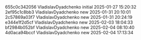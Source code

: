 655c0c342056 VladislavDyadchenko initial 2025-01-27 15:20:32
2ef95c1c8bb3 VladislavDyadchenko new 2025-01-31 20:10:01
2c57869a03f7 VladislavDyadchenko new 2025-01-31 20:24:19
e344e1f2d5cf VladislavDyadchenko new 2025-02-03 18:04:33
bf2984b052bf VladislavDyadchenko new 2025-02-04 08:10:40
4d0aca94bccf VladislavDyadchenko new 2025-02-04 17:13:34